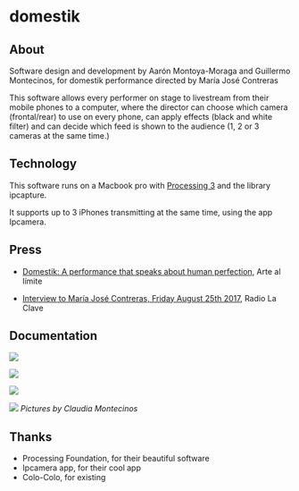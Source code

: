 # domestik

## About

Software design and development by Aarón Montoya-Moraga and Guillermo Montecinos, for domestik performance directed by María José Contreras

This software allows every performer on stage to livestream from their mobile phones to a computer, where the director can choose which camera (frontal/rear) to use on every phone, can apply effects (black and white filter) and can decide which feed is shown to the audience (1, 2 or 3 cameras at the same time.)

## Technology

This software runs on a Macbook pro with [Processing 3](https://processing.org/) and the library ipcapture.

It supports up to 3 iPhones transmitting at the same time, using the app Ipcamera.

## Press

* [Domestik: A performance that speaks about human perfection](https://www.arteallimite.com/en/2017/08/domestik-una-performance-de-lo-humano-y-lo-perfecto/), Arte al límite

* [Interview to María José Contreras, Friday August 25th 2017](https://www.youtube.com/watch?v=YbvMs64FjJo&t=1s), Radio La Clave

## Documentation

![](https://github.com/montoyamoraga/domestik/blob/gh-pages/pics/documentation/domestik1.jpg)

![](https://github.com/montoyamoraga/domestik/blob/gh-pages/pics/documentation/domestik2.jpg)

![](https://github.com/montoyamoraga/domestik/blob/gh-pages/pics/documentation/domestik3.jpg)

![](https://github.com/montoyamoraga/domestik/blob/gh-pages/pics/documentation/domestik4.jpg)
*Pictures by Claudia Montecinos*

## Thanks

* Processing Foundation, for their beautiful software
* Ipcamera app, for their cool app
* Colo-Colo, for existing

